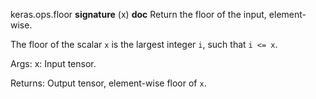keras.ops.floor
__signature__
(x)
__doc__
Return the floor of the input, element-wise.

The floor of the scalar `x` is the largest integer `i`, such that `i <= x`.

Args:
    x: Input tensor.

Returns:
    Output tensor, element-wise floor of `x`.
